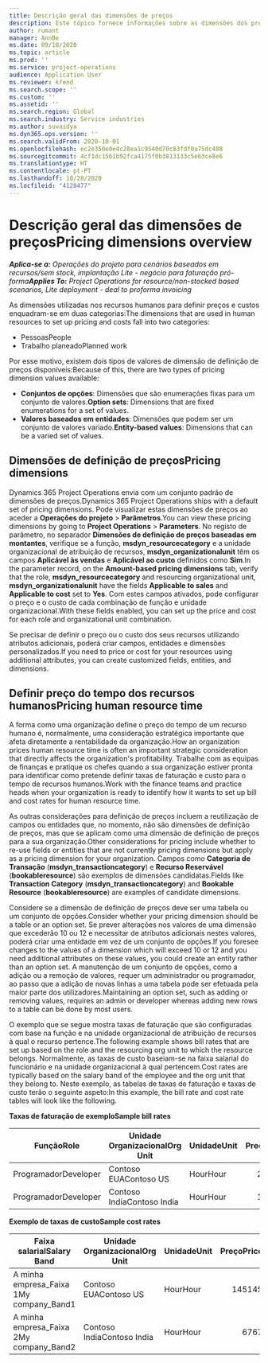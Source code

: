 ```yaml
---
title: Descrição geral das dimensões de preços
description: Este tópico fornece informações sobre as dimensões dos preços no Dynamics 365 Project Operations.
author: rumant
manager: AnnBe
ms.date: 09/18/2020
ms.topic: article
ms.prod: ''
ms.service: project-operations
audience: Application User
ms.reviewer: kfend
ms.search.scope: ''
ms.custom: ''
ms.assetid: ''
ms.search.region: Global
ms.search.industry: Service industries
ms.author: suvaidya
ms.dyn365.ops.version: ''
ms.search.validFrom: 2020-10-01
ms.openlocfilehash: ec2e350e0e4c28ea1c9540d70c83fdf0a75dc408
ms.sourcegitcommit: 4cf1dc1561b92fca4175f0b3813133c5e63ce8e6
ms.translationtype: HT
ms.contentlocale: pt-PT
ms.lasthandoff: 10/28/2020
ms.locfileid: "4128477"
---
```

# <a name="pricing-dimensions-overview"></a><span data-ttu-id="d79f9-103">Descrição geral das dimensões de preços</span><span class="sxs-lookup"><span data-stu-id="d79f9-103">Pricing dimensions overview</span></span>

<span data-ttu-id="d79f9-104">_**Aplica-se a:** Operações do projeto para cenários baseados em recursos/sem stock, implantação Lite - negócio para faturação pró-forma_</span><span class="sxs-lookup"><span data-stu-id="d79f9-104">_**Applies To:** Project Operations for resource/non-stocked based scenarios, Lite deployment - deal to proforma invoicing_</span></span>

<span data-ttu-id="d79f9-105">As dimensões utilizadas nos recursos humanos para definir preços e custos enquadram-se em duas categorias:</span><span class="sxs-lookup"><span data-stu-id="d79f9-105">The dimensions that are used in human resources to set up pricing and costs fall into two categories:</span></span>

- <span data-ttu-id="d79f9-106">Pessoas</span><span class="sxs-lookup"><span data-stu-id="d79f9-106">People</span></span>
- <span data-ttu-id="d79f9-107">Trabalho planeado</span><span class="sxs-lookup"><span data-stu-id="d79f9-107">Planned work</span></span>

<span data-ttu-id="d79f9-108">Por esse motivo, existem dois tipos de valores de dimensão de definição de preços disponíveis:</span><span class="sxs-lookup"><span data-stu-id="d79f9-108">Because of this, there are two types of pricing dimension values available:</span></span>

- <span data-ttu-id="d79f9-109">**Conjuntos de opções**: Dimensões que são enumerações fixas para um conjunto de valores.</span><span class="sxs-lookup"><span data-stu-id="d79f9-109">**Option sets**: Dimensions that are fixed enumerations for a set of values.</span></span>
- <span data-ttu-id="d79f9-110">**Valores baseados em entidades**: Dimensões que podem ser um conjunto de valores variado.</span><span class="sxs-lookup"><span data-stu-id="d79f9-110">**Entity-based values**: Dimensions that can be a varied set of values.</span></span>

## <a name="pricing-dimensions"></a><span data-ttu-id="d79f9-111">Dimensões de definição de preços</span><span class="sxs-lookup"><span data-stu-id="d79f9-111">Pricing dimensions</span></span>

<span data-ttu-id="d79f9-112">Dynamics 365 Project Operations envia com um conjunto padrão de dimensões de preços.</span><span class="sxs-lookup"><span data-stu-id="d79f9-112">Dynamics 365 Project Operations ships with a default set of pricing dimensions.</span></span> <span data-ttu-id="d79f9-113">Pode visualizar estas dimensões de preços ao aceder a **Operações do projeto** > **Parâmetros**.</span><span class="sxs-lookup"><span data-stu-id="d79f9-113">You can view these pricing dimensions by going to **Project Operations** > **Parameters**.</span></span> <span data-ttu-id="d79f9-114">No registo de parâmetro, no separador **Dimensões de definição de preços baseadas em montantes**, verifique se a função, **msdyn_resourcecategory** e a unidade organizacional de atribuição de recursos, **msdyn_organizationalunit** têm os campos **Aplicável às vendas** e **Aplicável ao custo** definidos como **Sim**.</span><span class="sxs-lookup"><span data-stu-id="d79f9-114">In the parameter record, on the **Amount-based pricing dimensions** tab, verify that the role, **msdyn_resourcecategory** and resourcing organizational unit, **msdyn_organizationalunit** have the fields **Applicable to sales** and **Applicable to cost** set to **Yes**.</span></span> <span data-ttu-id="d79f9-115">Com estes campos ativados, pode configurar o preço e o custo de cada combinação de função e unidade organizacional.</span><span class="sxs-lookup"><span data-stu-id="d79f9-115">With these fields enabled, you can set up the price and cost for each role and organizational unit combination.</span></span>

<span data-ttu-id="d79f9-116">Se precisar de definir o preço ou o custo dos seus recursos utilizando atributos adicionais, poderá criar campos, entidades e dimensões personalizados.</span><span class="sxs-lookup"><span data-stu-id="d79f9-116">If you need to price or cost for your resources using additional attributes, you can create customized fields, entities, and dimensions.</span></span>

## <a name="pricing-human-resource-time"></a><span data-ttu-id="d79f9-117">Definir preço do tempo dos recursos humanos</span><span class="sxs-lookup"><span data-stu-id="d79f9-117">Pricing human resource time</span></span>
<span data-ttu-id="d79f9-118">A forma como uma organização define o preço do tempo de um recurso humano é, normalmente, uma consideração estratégica importante que afeta diretamente a rentabilidade da organização.</span><span class="sxs-lookup"><span data-stu-id="d79f9-118">How an organization prices human resource time is often an important strategic consideration that directly affects the organization's profitability.</span></span> <span data-ttu-id="d79f9-119">Trabalhe com as equipas de finanças e pratique os chefes quando a sua organização estiver pronta para identificar como pretende definir taxas de faturação e custo para o tempo de recursos humanos.</span><span class="sxs-lookup"><span data-stu-id="d79f9-119">Work with the finance teams and practice heads when your organization is ready to identify how it wants to set up bill and cost rates for human resource time.</span></span>

<span data-ttu-id="d79f9-120">As outras considerações para definição de preços incluem a reutilização de campos ou entidades que, no momento, não são dimensões de definição de preços, mas que se aplicam como uma dimensão de definição de preços para a sua organização.</span><span class="sxs-lookup"><span data-stu-id="d79f9-120">Other considerations for pricing include whether to re-use fields or entities that are not currently pricing dimensions but apply as a pricing dimension for your organization.</span></span> <span data-ttu-id="d79f9-121">Campos como **Categoria de Transação** (**msdyn_transactioncategory**) e **Recurso Reservável** (**bookableresource**) são exemplos de dimensões candidatas.</span><span class="sxs-lookup"><span data-stu-id="d79f9-121">Fields like **Transaction Category** (**msdyn_transactioncategory**) and **Bookable Resource** (**bookableresource**) are examples of candidate dimensions.</span></span> 

<span data-ttu-id="d79f9-122">Considere se a dimensão de definição de preços deve ser uma tabela ou um conjunto de opções.</span><span class="sxs-lookup"><span data-stu-id="d79f9-122">Consider whether your pricing dimension should be a table or an option set.</span></span> <span data-ttu-id="d79f9-123">Se prever alterações nos valores de uma dimensão que excederão 10 ou 12 e necessitar de atributos adicionais nestes valores, poderá criar uma entidade em vez de um conjunto de opções.</span><span class="sxs-lookup"><span data-stu-id="d79f9-123">If you foresee changes to the values of a dimension which will exceed 10 or 12 and you need additional attributes on these values, you could create an entity rather than an option set.</span></span> <span data-ttu-id="d79f9-124">A manutenção de um conjunto de opções, como a adição ou a remoção de valores, requer um administrador ou programador, ao passo que a adição de novas linhas a uma tabela pode ser efetuada pela maior parte dos utilizadores.</span><span class="sxs-lookup"><span data-stu-id="d79f9-124">Maintaining an option set, such as adding or removing values, requires an admin or developer whereas adding new rows to a table can be done by most users.</span></span>

<span data-ttu-id="d79f9-125">O exemplo que se segue mostra taxas de faturação que são configuradas com base na função e na unidade organizacional de atribuição de recursos à qual o recurso pertence.</span><span class="sxs-lookup"><span data-stu-id="d79f9-125">The following example shows bill rates that are set up based on the role and the resourcing org unit to which the resource belongs.</span></span> <span data-ttu-id="d79f9-126">Normalmente, as taxas de custo baseiam-se na faixa salarial do funcionário e na unidade organizacional à qual pertencem.</span><span class="sxs-lookup"><span data-stu-id="d79f9-126">Cost rates are typically based on the salary band of the employee and the org unit that they belong to.</span></span> <span data-ttu-id="d79f9-127">Neste exemplo, as tabelas de taxas de faturação e taxas de custo terão o seguinte aspeto:</span><span class="sxs-lookup"><span data-stu-id="d79f9-127">In this example, the bill rate and cost rate tables will look like the following.</span></span>

<span data-ttu-id="d79f9-128">**Taxas de faturação de exemplo**</span><span class="sxs-lookup"><span data-stu-id="d79f9-128">**Sample bill rates**</span></span>

| <span data-ttu-id="d79f9-129">Função</span><span class="sxs-lookup"><span data-stu-id="d79f9-129">Role</span></span>        | <span data-ttu-id="d79f9-130">Unidade Organizacional</span><span class="sxs-lookup"><span data-stu-id="d79f9-130">Org Unit</span></span>    |<span data-ttu-id="d79f9-131">Unidade</span><span class="sxs-lookup"><span data-stu-id="d79f9-131">Unit</span></span>      |<span data-ttu-id="d79f9-132">Preço</span><span class="sxs-lookup"><span data-stu-id="d79f9-132">Price</span></span>      |<span data-ttu-id="d79f9-133">Moeda</span><span class="sxs-lookup"><span data-stu-id="d79f9-133">Currency</span></span>  |
| ------------|-------------|----------|----------:|----------|
| <span data-ttu-id="d79f9-134">Programador</span><span class="sxs-lookup"><span data-stu-id="d79f9-134">Developer</span></span>   | <span data-ttu-id="d79f9-135">Contoso EUA</span><span class="sxs-lookup"><span data-stu-id="d79f9-135">Contoso US</span></span>  |<span data-ttu-id="d79f9-136">Hour</span><span class="sxs-lookup"><span data-stu-id="d79f9-136">Hour</span></span> | <span data-ttu-id="d79f9-137">200</span><span class="sxs-lookup"><span data-stu-id="d79f9-137">200</span></span>|<span data-ttu-id="d79f9-138">USD</span><span class="sxs-lookup"><span data-stu-id="d79f9-138">USD</span></span>     |
| <span data-ttu-id="d79f9-139">Programador</span><span class="sxs-lookup"><span data-stu-id="d79f9-139">Developer</span></span>   | <span data-ttu-id="d79f9-140">Contoso India</span><span class="sxs-lookup"><span data-stu-id="d79f9-140">Contoso India</span></span> |<span data-ttu-id="d79f9-141">Hour</span><span class="sxs-lookup"><span data-stu-id="d79f9-141">Hour</span></span>|   <span data-ttu-id="d79f9-142">112</span><span class="sxs-lookup"><span data-stu-id="d79f9-142">112</span></span>|<span data-ttu-id="d79f9-143">USD</span><span class="sxs-lookup"><span data-stu-id="d79f9-143">USD</span></span>     |


<span data-ttu-id="d79f9-144">**Exemplo de taxas de custo**</span><span class="sxs-lookup"><span data-stu-id="d79f9-144">**Sample cost rates**</span></span>

| <span data-ttu-id="d79f9-145">Faixa salarial</span><span class="sxs-lookup"><span data-stu-id="d79f9-145">Salary Band</span></span>     | <span data-ttu-id="d79f9-146">Unidade Organizacional</span><span class="sxs-lookup"><span data-stu-id="d79f9-146">Org Unit</span></span>    |<span data-ttu-id="d79f9-147">Unidade</span><span class="sxs-lookup"><span data-stu-id="d79f9-147">Unit</span></span>      |<span data-ttu-id="d79f9-148">Preço</span><span class="sxs-lookup"><span data-stu-id="d79f9-148">Price</span></span>      |<span data-ttu-id="d79f9-149">Moeda</span><span class="sxs-lookup"><span data-stu-id="d79f9-149">Currency</span></span>  |
| ----------------|-------------|----------|----------:|----------|
| <span data-ttu-id="d79f9-150">A minha empresa_Faixa 1</span><span class="sxs-lookup"><span data-stu-id="d79f9-150">My company_Band1</span></span> | <span data-ttu-id="d79f9-151">Contoso EUA</span><span class="sxs-lookup"><span data-stu-id="d79f9-151">Contoso US</span></span>  |<span data-ttu-id="d79f9-152">Hour</span><span class="sxs-lookup"><span data-stu-id="d79f9-152">Hour</span></span> | <span data-ttu-id="d79f9-153">145</span><span class="sxs-lookup"><span data-stu-id="d79f9-153">145</span></span>|<span data-ttu-id="d79f9-154">USD</span><span class="sxs-lookup"><span data-stu-id="d79f9-154">USD</span></span>     |
| <span data-ttu-id="d79f9-155">A minha empresa_Faixa 2</span><span class="sxs-lookup"><span data-stu-id="d79f9-155">My company_Band2</span></span> | <span data-ttu-id="d79f9-156">Contoso India</span><span class="sxs-lookup"><span data-stu-id="d79f9-156">Contoso India</span></span> |<span data-ttu-id="d79f9-157">Hour</span><span class="sxs-lookup"><span data-stu-id="d79f9-157">Hour</span></span>|   <span data-ttu-id="d79f9-158">67</span><span class="sxs-lookup"><span data-stu-id="d79f9-158">67</span></span>|<span data-ttu-id="d79f9-159">USD</span><span class="sxs-lookup"><span data-stu-id="d79f9-159">USD</span></span>     |

